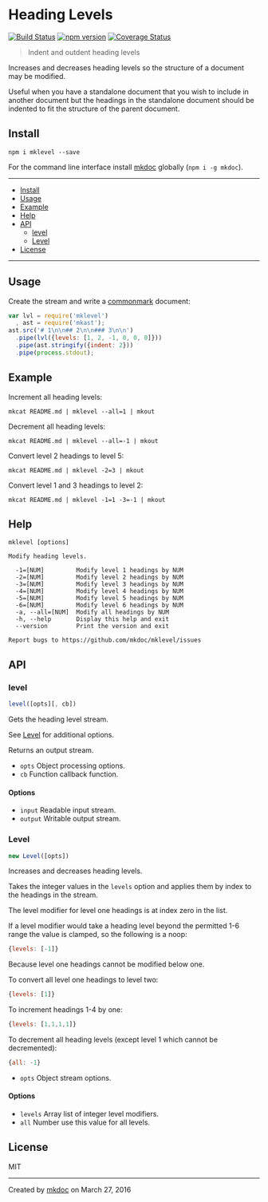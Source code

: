 # Heading Levels

[![Build Status](https://travis-ci.org/mkdoc/mklevel.svg?v=3)](https://travis-ci.org/mkdoc/mklevel)
[![npm version](http://img.shields.io/npm/v/mklevel.svg?v=3)](https://npmjs.org/package/mklevel)
[![Coverage Status](https://coveralls.io/repos/mkdoc/mklevel/badge.svg?branch=master&service=github&v=3)](https://coveralls.io/github/mkdoc/mklevel?branch=master)

> Indent and outdent heading levels

Increases and decreases heading levels so the structure of a document may be modified.

Useful when you have a standalone document that you wish to include in another document but the headings in the standalone document should be indented to fit the structure of the parent document.

## Install

```
npm i mklevel --save
```

For the command line interface install [mkdoc][] globally (`npm i -g mkdoc`).

---

- [Install](#install)
- [Usage](#usage)
- [Example](#example)
- [Help](#help)
- [API](#api)
   - [level](#level)
   - [Level](#level-1)
- [License](#license)

---

## Usage

Create the stream and write a [commonmark][] document:

```javascript
var lvl = require('mklevel')
  , ast = require('mkast');
ast.src('# 1\n\n## 2\n\n### 3\n\n')
  .pipe(lvl({levels: [1, 2, -1, 0, 0, 0]}))
  .pipe(ast.stringify({indent: 2}))
  .pipe(process.stdout);
```

## Example

Increment all heading levels:

```shell
mkcat README.md | mklevel --all=1 | mkout
```

Decrement all heading levels:

```shell
mkcat README.md | mklevel --all=-1 | mkout
```

Convert level 2 headings to level 5:

```shell
mkcat README.md | mklevel -2=3 | mkout
```

Convert level 1 and 3 headings to level 2:

```shell
mkcat README.md | mklevel -1=1 -3=-1 | mkout
```

## Help

```
mklevel [options]

Modify heading levels.

  -1=[NUM]         Modify level 1 headings by NUM
  -2=[NUM]         Modify level 2 headings by NUM
  -3=[NUM]         Modify level 3 headings by NUM
  -4=[NUM]         Modify level 4 headings by NUM
  -5=[NUM]         Modify level 5 headings by NUM
  -6=[NUM]         Modify level 6 headings by NUM
  -a, --all=[NUM]  Modify all headings by NUM
  -h, --help       Display this help and exit
  --version        Print the version and exit

Report bugs to https://github.com/mkdoc/mklevel/issues
```

## API

### level

```javascript
level([opts][, cb])
```

Gets the heading level stream.

See [Level](#level-1) for additional options.

Returns an output stream.

* `opts` Object processing options.
* `cb` Function callback function.

#### Options

* `input` Readable input stream.
* `output` Writable output stream.

### Level

```javascript
new Level([opts])
```

Increases and decreases heading levels.

Takes the integer values in the `levels` option and applies them by index
to the headings in the stream.

The level modifier for level one headings is at index zero in the list.

If a level modifier would take a heading level beyond the permitted 1-6
range the value is clamped, so the following is a noop:

```javascript
{levels: [-1]}
```

Because level one headings cannot be modified below one.

To convert all level one headings to level two:

```javascript
{levels: [1]}
```

To increment headings 1-4 by one:

```javascript
{levels: [1,1,1,1]}
```

To decrement all heading levels (except level 1 which cannot be
decremented):

```javascript
{all: -1}
```

* `opts` Object stream options.

#### Options

* `levels` Array list of integer level modifiers.
* `all` Number use this value for all levels.

## License

MIT

---

Created by [mkdoc](https://github.com/mkdoc/mkdoc) on March 27, 2016

[mkdoc]: https://github.com/mkdoc/mkdoc
[commonmark]: http://commonmark.org
[jshint]: http://jshint.com
[jscs]: http://jscs.info

